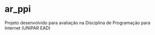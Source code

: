 # ar_ppi

Projeto desenvolvido para avaliação na Disciplina de Programação para Internet (UNIPAR EAD)
